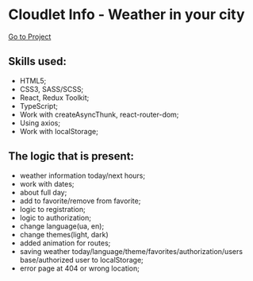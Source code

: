 # Cloudlet Info - Weather in your city
[Go to Project](https://cloudlet-info.netlify.app/)

## Skills used:
- HTML5;
- CSS3, SASS/SCSS;
- React, Redux Toolkit;
- TypeScript;
- Work with createAsyncThunk, react-router-dom;
- Using axios;
- Work with localStorage;

## The logic that is present:
- weather information today/next hours;
- work with dates;
- about full day;
- add to favorite/remove from favorite;
- logic to registration;
- logic to authorization;
- change language(ua, en);
- change themes(light, dark)
- added animation for routes;
- saving weather today/language/theme/favorites/authorization/users base/authorized user to localStorage;
- error page at 404 or wrong location;
